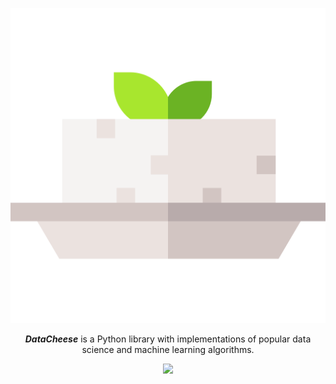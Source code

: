 <p align="center">
    <img alt="DataCheese logo" src="docs/img/logo.png" width=600 />
</p>

<p align="center">
    <strong><i>DataCheese</i></strong> is a Python library with implementations of popular data science and machine learning algorithms.
</p>

<div align="center">

[![](https://img.shields.io/github/actions/workflow/status/alvii147/DataCheese/github-ci.yml?branch=master&label=Tests&logo=github)](https://github.com/alvii147/DataCheese/actions)

</div>